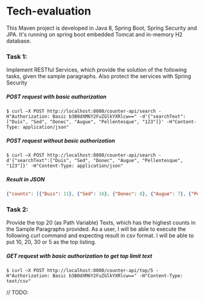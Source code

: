 # Tech-evaluation

This Maven project is developed in Java 8, Spring Boot, Spring Security and JPA.
It's running on spring boot embedded Tomcat and in-memory H2 database. 

### Task 1:
Implement RESTful Services, which provide the solution of the following tasks, given the sample paragraphs. Also protect the services with Spring Security

##### POST request with basic authorization
```shell script
$ curl –X POST http://localhost:8080/counter-api/search -H"Authorization: Basic b3B0dXM6Y2FuZGlkYXRlcw==" -d'{"searchText":["Duis", "Sed", "Donec", "Augue", "Pellentesque", "123"]}' -H"Content-Type: application/json"
```

##### POST request without basic authorization
```shell script
$ curl –X POST http://localhost:8080/counter-api/search -d'{"searchText":["Duis", "Sed", "Donec", "Augue", "Pellentesque", "123"]}' -H"Content-Type: application/json"
```


##### Result in JSON
```json
{"counts": [{"Duis": 11}, {"Sed": 16}, {"Donec": 8}, {"Augue": 7}, {"Pellentesque": 6}, {"123": 0}]}
```

### Task 2:
Provide the top 20 (as Path Variable) Texts, which has the highest counts in the Sample Paragraphs provided. As a user, I will be able to execute the following curl command and expecting result in csv format. I will be able to put 10, 20, 30 or 5 as the top listing. 

##### GET request with basic authorization to get top limit text
```shell script
$ curl –X POST http://localhost:8080/counter-api/top/5 -H"Authorization: Basic b3B0dXM6Y2FuZGlkYXRlcw==" -H"Content-Type: text/csv"
```

// TODO: